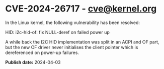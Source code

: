 # CVE-2024-26717 - cve@kernel.org

In the Linux kernel, the following vulnerability has been resolved:

HID: i2c-hid-of: fix NULL-deref on failed power up

A while back the I2C HID implementation was split in an ACPI and OF
part, but the new OF driver never initialises the client pointer which
is dereferenced on power-up failures.

**Publish date:** 2024-04-03
